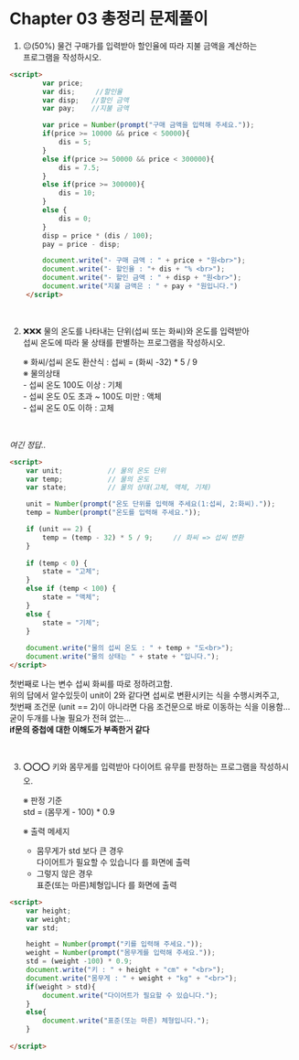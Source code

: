 # Chapter 03 총정리 문제풀이

1. 😐(50%) 물건 구매가를 입력받아 할인율에 따라 지불 금액을 계산하는   
프로그램을 작성하시오.
```html
<script>
        var price;
        var dis;     //할인율
        var disp;   //할인 금액
        var pay;    //지불 금액

        var price = Number(prompt("구매 금액을 입력해 주세요."));
        if(price >= 10000 && price < 50000){
            dis = 5;
        }
        else if(price >= 50000 && price < 300000){
            dis = 7.5;
        }
        else if(price >= 300000){
            dis = 10;
        }
        else {
            dis = 0;
        }
        disp = price * (dis / 100);
        pay = price - disp;

        document.write("- 구매 금액 : " + price + "원<br>");
        document.write("- 할인율 : "+ dis + "% <br>");
        document.write("- 할인 금액 : " + disp + "원<br>");
        document.write("지불 금액은 : " + pay + "원입니다.")
    </script>
```

<br>

2. ❌❌❌ 물의 온도를 나타내는 단위(섭씨 또는 화씨)와 온도를 입력받아    
섭씨 온도에 따라 물 상태를 판별하는 프로그램을 작성하시오.

    ※ 화씨/섭씨 온도 환산식 : 섭씨 = (화씨 -32) * 5 / 9   
    ※ 물의상태   
        - 섭씨 온도 100도 이상 : 기체   
        - 섭씨 온도 0도 초과 ~ 100도 미만 : 액체   
        - 섭씨 온도 0도 이하 : 고체   

<br>


_여긴 정답.._
```html
<script>    
    var unit;           // 물의 온도 단위
    var temp;           // 물의 온도
    var state;          // 물의 상태(고체, 액체, 기체)

    unit = Number(prompt("온도 단위를 입력해 주세요(1:섭씨, 2:화씨)."));
    temp = Number(prompt("온도를 입력해 주세요."));

    if (unit == 2) {
        temp = (temp - 32) * 5 / 9;     // 화씨 => 섭씨 변환
    }
        
    if (temp < 0) {
        state = "고체";
    }
    else if (temp < 100) {
        state = "액체";
    }
    else {
        state = "기체";
    }
    
    document.write("물의 섭씨 온도 : " + temp + "도<br>");
    document.write("물의 상태는 " + state + "입니다.");
</script>
```
첫번째로 나는 변수 섭씨 화씨를 따로 정하려고함.   
위의 답에서 알수있듯이 unit이 2와 같다면 섭씨로 변환시키는 식을 수행시켜주고,   
첫번째 조건문 (unit == 2)이 아니라면 다음 조건문으로 바로 이동하는 식을 이용함...   
굳이 두개를 나눌 필요가 전혀 없는...   
<b>if문의 중첩에 대한 이해도가 부족한거 같다</b>   

<br>

3. ⭕⭕⭕ 키와 몸무게를 입력받아 다이어트 유무를 판정하는 프로그램을 작성하시오.   

    ※ 판정 기준    
    std = (몸무게 - 100) * 0.9      

    ※ 출력 메세지    
    - 뭄무게가 std 보다 큰 경우   
        다이어트가 필요할 수 있습니다 를 화면에 출력   
    - 그렇지 않은 경우   
        표준(또는 마른)체형입니다 를 화면에 출력     

```html
<script>
    var height;
    var weight;
    var std;

    height = Number(prompt("키를 입력해 주세요."));
    weight = Number(prompt("몸무게를 입력해 주세요."));
    std = (weight -100) * 0.9;
    document.write("키 : " + height + "cm" + "<br>");
    document.write("몸무게 : " + weight + "kg" + "<br>");
    if(weight > std){
        document.write("다이어트가 필요할 수 있습니다.");
    }
    else{
        document.write("표준(또는 마른) 체형입니다.");
    }
    
</script>
```


